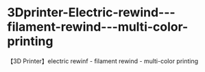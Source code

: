 # 3Dprinter-Electric-rewind---filament-rewind---multi-color-printing
【3D Printer】electric rewinf - filament rewind - multi-color printing
